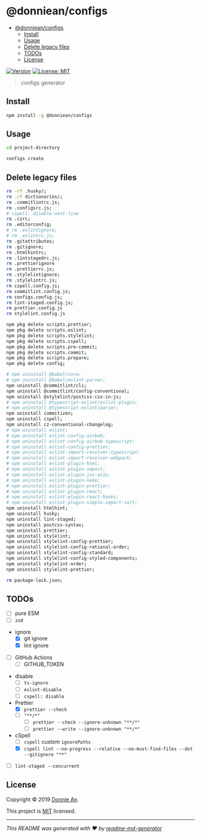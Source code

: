 # @donniean/configs

- [@donniean/configs](#donnieanconfigs)
  - [Install](#install)
  - [Usage](#usage)
  - [Delete legacy files](#delete-legacy-files)
  - [TODOs](#todos)
  - [License](#license)

[![Version](https://img.shields.io/npm/v/@donniean/configs.svg)](https://www.npmjs.com/package/@donniean/configs) [![License: MIT](https://img.shields.io/github/license/donniean/configs)](https://github.com/donniean/configs/blob/master/LICENSE)

> configs generator

## Install

```sh
npm install -g @donniean/configs
```

## Usage

```sh
cd project-directory
```

```sh
configs create
```

## Delete legacy files

```sh
rm -rf .husky/;
rm -rf dictionaries/;
rm .commitlintrc.js;
rm .configsrc.js;
# cspell: disable-next-line
rm .czrc;
rm .editorconfig;
# rm .eslintignore;
# rm .eslintrc.js;
rm .gitattributes;
rm .gitignore;
rm .htmlhintrc;
rm .lintstagedrc.js;
rm .prettierignore
rm .prettierrc.js;
rm .stylelintignore;
rm .stylelintrc.js;
rm cspell.config.js;
rm commitlint.config.js;
rm configs.config.js;
rm lint-staged.config.js;
rm prettier.config.js
rm stylelint.config.js

npm pkg delete scripts.prettier;
npm pkg delete scripts.eslint;
npm pkg delete scripts.stylelint;
npm pkg delete scripts.cspell;
npm pkg delete scripts.pre-commit;
npm pkg delete scripts.commit;
npm pkg delete scripts.prepare;
npm pkg delete config;

# npm uninstall @babel/core;
# npm uninstall @babel/eslint-parser;
npm uninstall @commitlint/cli;
npm uninstall @commitlint/config-conventional;
npm uninstall @stylelint/postcss-css-in-js;
# npm uninstall @typescript-eslint/eslint-plugin;
# npm uninstall @typescript-eslint/parser;
npm uninstall commitizen;
npm uninstall cspell;
npm uninstall cz-conventional-changelog;
# npm uninstall eslint;
# npm uninstall eslint-config-airbnb;
# npm uninstall eslint-config-airbnb-typescript;
# npm uninstall eslint-config-prettier;
# npm uninstall eslint-import-resolver-typescript;
# npm uninstall eslint-import-resolver-webpack;
# npm uninstall eslint-plugin-html;
# npm uninstall eslint-plugin-import;
# npm uninstall eslint-plugin-jsx-a11y;
# npm uninstall eslint-plugin-node;
# npm uninstall eslint-plugin-prettier;
# npm uninstall eslint-plugin-react;
# npm uninstall eslint-plugin-react-hooks;
# npm uninstall eslint-plugin-simple-import-sort;
npm uninstall htmlhint;
npm uninstall husky;
npm uninstall lint-staged;
npm uninstall postcss-syntax;
npm uninstall prettier;
npm uninstall stylelint;
npm uninstall stylelint-config-prettier;
npm uninstall stylelint-config-rational-order;
npm uninstall stylelint-config-standard;
npm uninstall stylelint-config-styled-components;
npm uninstall stylelint-order;
npm uninstall stylelint-prettier;

rm package-lock.json;
```

## TODOs

- [ ] pure ESM
- [ ] `zod`
- ignore
  - [x] git ignore
  - [x] lint ignore
- [ ] GitHub Actions
  - [ ] GITHUB_TOKEN
- disable
  - [ ] `ts-ignore`
  - [ ] `eslint-disable`
  - [ ] `cspell: disable`
- Prettier
  - [x] `prettier --check`
  - [ ] `"**/*"`
    - [ ] `prettier --check --ignore-unknown "**/*"`
    - [ ] `prettier --write --ignore-unknown "**/*"`
- cSpell
  - [ ] `cspell` custom `ignorePaths`
  - [x] `cspell lint --no-progress --relative --no-must-find-files --dot --gitignore "**"`
- [ ] `lint-staged --concurrent`

## License

Copyright © 2019 [Donnie An](https://github.com/donniean).

This project is [MIT](https://github.com/donniean/configs/blob/master/LICENSE)
licensed.

---

_This README was generated with ❤️
by [readme-md-generator](https://github.com/kefranabg/readme-md-generator)_
